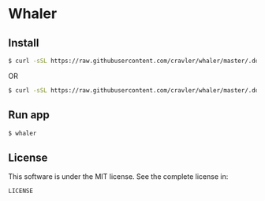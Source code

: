 # Whaler

## Install

```sh
$ curl -sSL https://raw.githubusercontent.com/cravler/whaler/master/.docker/install.sh | sudo sh
```

OR

```sh
$ curl -sSL https://raw.githubusercontent.com/cravler/whaler/master/.docker/install.sh | sudo sh -s -- --version=latest
```

## Run app

```sh
$ whaler
```

## License

This software is under the MIT license. See the complete license in:

```
LICENSE
```
